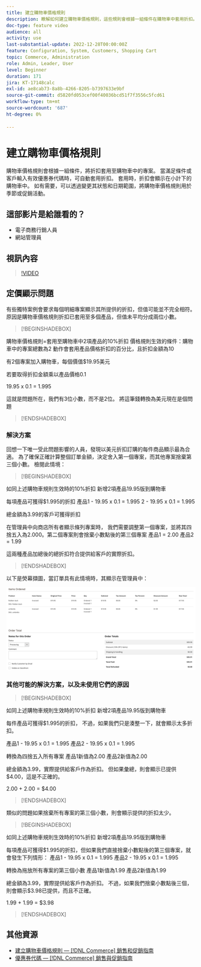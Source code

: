 ```yaml
---
title: 建立購物車價格規則
description: 瞭解如何建立購物車價格規則，這些規則會根據一組條件在購物車中套用折扣。
doc-type: feature video
audience: all
activity: use
last-substantial-update: 2022-12-28T00:00:00Z
feature: Configuration, System, Customers, Shopping Cart
topic: Commerce, Administration
role: Admin, Leader, User
level: Beginner
duration: 171
jira: KT-17148calc
exl-id: ae8cab73-8a8b-4266-8205-b7397633e9bf
source-git-commit: d5820fd053cef00f40036bcd51f7f3556c5fcd61
workflow-type: tm+mt
source-wordcount: '687'
ht-degree: 0%

---
```


# 建立購物車價格規則

購物車價格規則會根據一組條件，將折扣套用至購物車中的專案。 當滿足條件或客戶輸入有效優惠券代碼時，可自動套用折扣。 套用時，折扣會顯示在小計下的購物車中。 如有需要，可以透過變更其狀態和日期範圍，將購物車價格規則用於季節或促銷活動。

## 這部影片是給誰看的？

- 電子商務行銷人員
- 網站管理員

## 視訊內容

>[!VIDEO](https://video.tv.adobe.com/v/343835?quality=12&learn=on)

## 定價顯示問題

有些獨特案例會要求每個明細專案顯示其所提供的折扣，但值可能並不完全相符。 原因是購物車價格規則折扣已套用至多個產品，但值未平均分成兩位小數。

>[!BEGINSHADEBOX]

購物車價格規則=套用至購物車中2項產品的10%折扣
價格規則生效的條件：購物車中的專案總數為2
動作會套用產品價格折扣的百分比，且折扣金額為10

有2個專案加入購物車，每個價值$19.95美元

若要取得折扣金額乘以產品價格0.1

19.95 x 0.1 = 1.995

這就是問題所在，我們有3位小數，而不是2位。 將這筆錢轉換為美元現在是個問題

>[!ENDSHADEBOX]

### 解決方案

回想一下唯一受此問題影響的人員，發現以美元折扣訂購的每件商品顯示最為合適。 為了確保正確計算整個訂單金額，決定舍入第一個專案，而其他專案捨棄第三個小數。 檢閱此情境：

>[!BEGINSHADEBOX]

如同上述購物車規則生效時的10%折扣
新增2項產品19.95版到購物車

每項產品可獲得$1.995的折扣
產品1 - 19.95 x 0.1 = 1.995
2 - 19.95 x 0.1 = 1.995

總金額為3.99的客戶可獲得折扣

在管理員中向商店所有者顯示條列專案時，
我們需要調整第一個專案，並將其四捨五入為2.000。第二個專案則會捨棄小數點後的第三個專案
產品1 = 2.00
產品2 = 1.99

這兩種產品加總後的總折扣符合提供給客戶的實際折扣。
>[!ENDSHADEBOX]

以下是熒幕擷圖，當訂單具有此情境時，其顯示在管理員中：

![管理員檢視顯示具有不同值的已排序專案](../assets/commerce-admin-cart-price-rule-values-different.png)

### 其他可能的解決方案，以及未使用它們的原因

>[!BEGINSHADEBOX]

如同上述購物車規則生效時的10%折扣
新增2項產品19.95版到購物車

每件產品可獲得$1.995的折扣，
不過，如果我們只是湊整一下，就會顯示太多折扣。

產品1 - 19.95 x 0.1 = 1.995
產品2 - 19.95 x 0.1 = 1.995

轉換為四捨五入所有專案
產品1新值為2.00
產品2新值為2.00

總金額為3.99，實際提供給客戶作為折扣。
但如果彙總，則會顯示已提供$4.00，這是不正確的。

2.00 + 2.00 = $4.00

>[!ENDSHADEBOX]

類似的問題如果捨棄所有專案的第三個小數，則會顯示提供的折扣太少。

>[!BEGINSHADEBOX]

如同上述購物車規則生效時的10%折扣
新增2項產品19.95版到購物車

每項產品可獲得$1.995的折扣，但如果我們直接捨棄小數點後的第三個專案，就會發生下列情形：
產品1 - 19.95 x 0.1 = 1.995
產品2 - 19.95 x 0.1 = 1.995

轉換為拖放所有專案的第三個小數
產品1新值為1.99
產品2新值為1.99

總金額為3.99，實際提供給客戶作為折扣。
不過，如果我們捨棄小數點後三個，則會顯示$3.98已提供，而且不正確。

1.99 + 1.99 = $3.98

>[!ENDSHADEBOX]


## 其他資源

- [建立購物車價格規則 —  [!DNL Commerce] 銷售和促銷指南](https://experienceleague.adobe.com/docs/commerce-admin/marketing/promotions/cart-rules/price-rules-cart-create.html)
- [優惠券代碼 —  [!DNL Commerce] 銷售與促銷指南](https://experienceleague.adobe.com/docs/commerce-admin/marketing/promotions/cart-rules/price-rules-cart-coupon.html)
